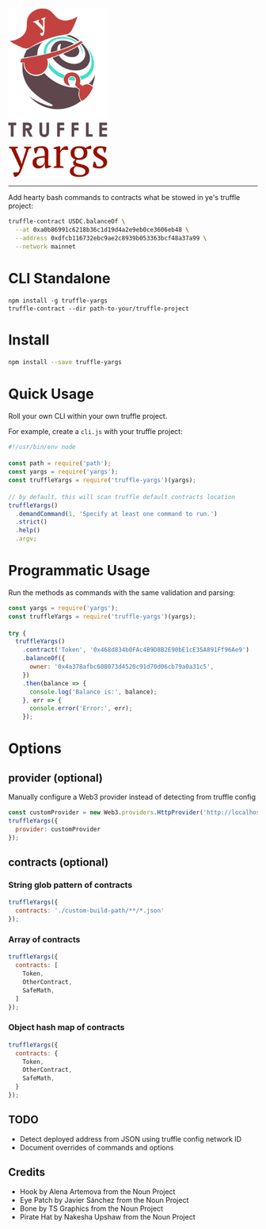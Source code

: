 
<img src="/docs/truffle-yargs.svg" width="200">

-----------------------

Add hearty bash commands to contracts what be stowed in ye's truffle project:

```bash
truffle-contract USDC.balanceOf \
  --at 0xa0b86991c6218b36c1d19d4a2e9eb0ce3606eb48 \
  --address 0xdfcb116732ebc9ae2c8939b053363bcf48a37a99 \
  --network mainnet
```

# CLI Standalone

```
npm install -g truffle-yargs
truffle-contract --dir path-to-your/truffle-project
```

# Install

```bash
npm install --save truffle-yargs
```

# Quick Usage

Roll your own CLI within your own truffle project.

For example, create a `cli.js` with your truffle project:

```javascript
#!/usr/bin/env node

const path = require('path');
const yargs = require('yargs');
const truffleYargs = require('truffle-yargs')(yargs);

// by default, this will scan truffle default contracts location
truffleYargs()
  .demandCommand(1, 'Specify at least one command to run.')
  .strict()
  .help()
  .argv;
```

# Programmatic Usage

Run the methods as commands with the same validation and parsing:

```javascript
const yargs = require('yargs');
const truffleYargs = require('truffle-yargs')(yargs);

try {
  truffleYargs()
    .contract('Token', '0x468d834b0FAc4B9D8B2E90bE1cE35A891Ff96Ae9')
    .balanceOf({
      owner: '0x4a378afbc608073d4520c91d70d06cb79a0a31c5',
    })
    .then(balance => {
      console.log('Balance is:', balance);
    }, err => {
      console.error('Error:', err);
    });
```

# Options

## provider (optional)

Manually configure a Web3 provider instead of detecting from truffle config

```javascript
const customProvider = new Web3.providers.HttpProvider('http://localhost:8545');
truffleYargs({
  provider: customProvider
});
```

## contracts (optional)

### String glob pattern of contracts

```javascript
truffleYargs({
  contracts: './custom-build-path/**/*.json'
});
```

### Array of contracts

```javascript
truffleYargs({
  contracts: [
    Token,
    OtherContract,
    SafeMath,
  ]
});
```

### Object hash map of contracts

```javascript
truffleYargs({
  contracts: {
    Token,    
    OtherContract,
    SafeMath,
  }
});
```

## TODO

- Detect deployed address from JSON using truffle config network ID
- Document overrides of commands and options

## Credits

- Hook by Alena Artemova from the Noun Project
- Eye Patch by Javier Sánchez from the Noun Project
- Bone by TS Graphics from the Noun Project
- Pirate Hat by Nakesha Upshaw from the Noun Project
